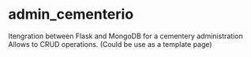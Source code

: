 # admin_cementerio

Itengration between Flask and MongoDB for a cementery administration
Allows to CRUD operations. (Could be use as a template page)